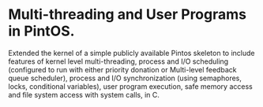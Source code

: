 # Multi-threading and User Programs in PintOS.

Extended the kernel of a simple publicly available Pintos skeleton to include features of kernel level multi-threading, process and I/O scheduling (configured to run with either priority donation or Multi-level feedback queue scheduler), process and I/O synchronization (using semaphores, locks, conditional variables), user program execution, safe memory access and file system access with system calls, in C. 
